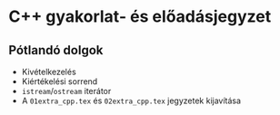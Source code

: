 ﻿# C++ gyakorlat- és előadásjegyzet

## Pótlandó dolgok

* Kivételkezelés
* Kiértékelési sorrend
* `istream`/`ostream` iterátor
* A `01extra_cpp.tex` és `02extra_cpp.tex` jegyzetek kijavítása

